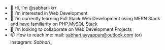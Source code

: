 - 👋 Hi, I’m @sabhari-krr
- 👀 I’m interested in Web Development
- 🌱 I’m currently learning Full Stack Web Development using MERN Stack and have familiarity on PHP,MySQL Stack
- 💞️ I’m looking to collaborate on Web Development Projects
- 📫 How to reach me: mail: sabhari.ayyappan@outlook.com (or) instagram: _Sabhari__

<!---
sabhari-krr/sabhari-krr is a ✨ special ✨ repository because its `README.md` (this file) appears on your GitHub profile.
You can click the Preview link to take a look at your changes.
--->

